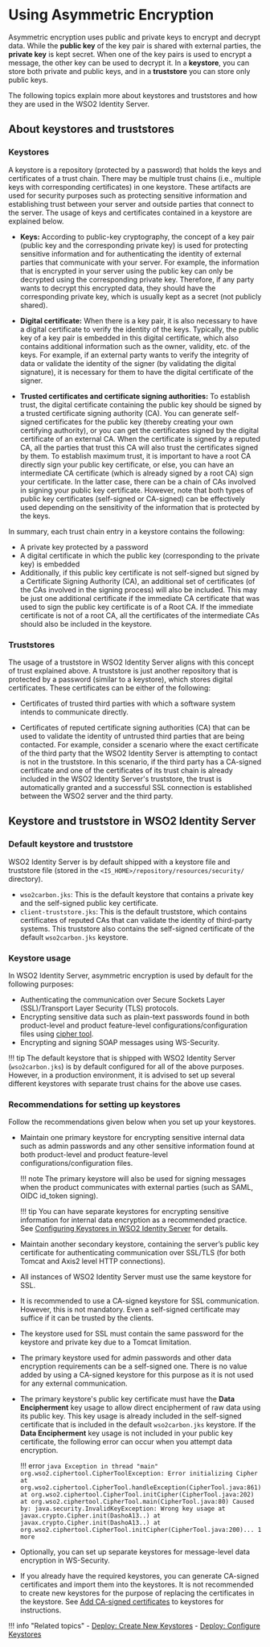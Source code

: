 # Using Asymmetric Encryption

Asymmetric encryption uses public and private keys to encrypt and decrypt data. While the **public key** of the key pair is shared with external parties, the **private key** is kept secret. When one of the key pairs is used to encrypt a message, the other key can be used to decrypt it. In a **keystore**, you can store both private and public keys, and in a **truststore** you can store only public keys.

<!--WSO2 Identity Server uses asymmetric encryption by default for the authentication and protection of data.-->

The following topics explain more about keystores and truststores and how they are used in the WSO2 Identity Server.

## About keystores and truststores

### Keystores

A keystore is a repository (protected by a password) that holds the keys and certificates of a trust chain. There may be multiple trust chains (i.e., multiple keys with corresponding certificates) in one keystore. These artifacts are used for security purposes such as protecting sensitive information and establishing trust between your server and outside parties that connect to the server.
The usage of keys and certificates contained in a keystore are explained below.

- **Keys:** According to public-key cryptography, the concept of a key pair (public key and the corresponding private key) is used for protecting sensitive information and for authenticating the identity of external parties that communicate with your server. For example, the information that is encrypted in your server using the public key can only be decrypted using the corresponding private key.
Therefore, if any party wants to decrypt this encrypted data, they should have the corresponding private key, which is usually kept as a secret (not publicly shared).

- **Digital certificate:** When there is a key pair, it is also necessary to have a digital certificate to verify the identity of the keys. Typically, the public key of a key pair is embedded in this digital certificate, which also contains additional information such as the owner, validity, etc. of the keys.
    For example, if an external party wants to verify the integrity of data or validate the identity of the signer (by validating the digital signature), it is necessary for them to have the digital certificate of the signer.

- **Trusted certificates and certificate signing authorities:** To establish trust, the digital certificate containing the public key should be signed by a trusted certificate signing authority (CA). You can generate self-signed certificates for the public key (thereby creating your own certifying authority), or you can get the certificates signed by the digital certificate of an external CA.
    When the certificate is signed by a reputed CA, all the parties that trust this CA will also trust the certificates signed by them. To establish maximum trust, it is important to have a root CA directly sign your public key certificate, or else, you can have an intermediate CA certificate (which is already signed by a root CA) sign your certificate.
    In the latter case, there can be a chain of CAs involved in signing your public key certificate. However, note that both types of public key certificates (self-signed or CA-signed) can be effectively used depending on the sensitivity of the information that is protected by the keys.

In summary, each trust chain entry in a keystore contains the following:

- A private key protected by a password
- A digital certificate in which the public key (corresponding to the private key) is embedded
- Additionally, if this public key certificate is not self-signed but signed by a Certificate Signing Authority (CA), an additional set of certificates (of the CAs involved in the signing process) will also be included. This may be just one additional certificate if the immediate CA certificate that was used to sign the public key certificate is of a Root CA.
    If the immediate certificate is not of a root CA, all the certificates of the intermediate CAs should also be included in the keystore.

### Truststores

The usage of a truststore in WSO2 Identity Server aligns with this concept of trust explained above. A truststore is just another repository that is protected by a password (similar to a keystore), which stores digital certificates. These certificates can be either of the following:

- Certificates of trusted third parties with which a software system intends to communicate directly.

- Certificates of reputed certificate signing authorities (CA) that can be used to validate the identity of untrusted third parties that are being contacted. For example, consider a scenario where the exact certificate of the third party that the WSO2 Identity Server is attempting to contact is not in the truststore. In this scenario, if the third party has a CA-signed certificate and one of the certificates of its trust chain is already included in the WSO2 Identity Server's truststore, the trust is automatically granted and a successful SSL connection is established between the WSO2 server and the third party.


## Keystore and truststore in WSO2 Identity Server

### Default keystore and truststore

WSO2 Identity Server is by default shipped with a keystore file and truststore file (stored in the `<IS_HOME>/repository/resources/security/` directory).

- `wso2carbon.jks`: This is the default keystore that contains a private key and the self-signed public key certificate.
- `client-truststore.jks`: This is the default truststore, which contains certificates of reputed CAs that can validate the identity of third-party systems. This truststore also contains the self-signed certificate of the default `wso2carbon.jks` keystore.

### Keystore usage

In WSO2 Identity Server, asymmetric encryption is used by default for the following purposes: 

- Authenticating the communication over Secure Sockets Layer (SSL)/Transport Layer Security (TLS) protocols.
- Encrypting sensitive data such as plain-text passwords found in both product-level and product feature-level configurations/configuration files using [cipher tool]({{base_path}}/deploy/security/encrypt-passwords-with-cipher-tool).
- Encrypting and signing SOAP messages using WS-Security.

!!! tip
    The default keystore that is shipped with WSO2 Identity Server (`wso2carbon.jks`) is by default configured for all of the above purposes. However, in a production environment, it is advised to set up several different keystores with separate trust chains for the above use cases.

### Recommendations for setting up keystores

Follow the recommendations given below when you set up your keystores.

- Maintain one primary keystore for encrypting sensitive internal data such as admin passwords and any other sensitive information found at both product-level and product feature-level configurations/configuration files.

    !!! note
        The primary keystore will also be used for signing messages when the product communicates with external parties (such as SAML, OIDC id_token signing).

    !!! tip
        You can have separate keystores for encrypting sensitive information for internal data encryption as a recommended practice. See [Configuring Keystores in WSO2 Identity Server]({{base_path}}/deploy/security/asymmetric-encryption/configure-keystores-in-wso2-products) for details.

- Maintain another secondary keystore, containing the server’s public key certificate for authenticating communication over SSL/TLS (for both Tomcat and Axis2 level HTTP connections).

- All instances of WSO2 Identity Server must use the same keystore for SSL. 

- It is recommended to use a CA-signed keystore for SSL communication. However, this is not mandatory. Even a self-signed certificate may suffice if it can be trusted by the clients.

- The keystore used for SSL must contain the same password for the keystore and private key due to a Tomcat limitation.

- The primary keystore used for admin passwords and other data encryption requirements can be a self-signed one. There is no value added by using a CA-signed keystore for this purpose as it is not used for any external communication.

- The primary keystore's public key certificate must have the **Data Encipherment** key usage to allow direct encipherment of raw data using its public key. This key usage is already included in the self-signed certificate that is included in the default `wso2carbon.jks` keystore. If the **Data Encipherment** key usage is not included in your public key certificate, the following error can occur when you attempt data encryption.

    !!! error
        ``` java
        Exception in thread "main" org.wso2.ciphertool.CipherToolException: Error initializing Cipher at org.wso2.ciphertool.CipherTool.handleException(CipherTool.java:861) at org.wso2.ciphertool.CipherTool.initCipher(CipherTool.java:202) at org.wso2.ciphertool.CipherTool.main(CipherTool.java:80) Caused by: java.security.InvalidKeyException: Wrong key usage at javax.crypto.Cipher.init(DashoA13..) at javax.crypto.Cipher.init(DashoA13..) at org.wso2.ciphertool.CipherTool.initCipher(CipherTool.java:200)... 1 more
        ```

- Optionally, you can set up separate keystores for message-level data encryption in WS-Security.

- If you already have the required keystores, you can generate CA-signed certificates and import them into the keystores. It is not recommended to create new keystores for the purpose of replacing the certificates in the keystore. See [Add CA-signed certificates]({{base_path}}/deploy/security/asymmetric-encryption/create-new-keystores#add-ca-signed-certificates-to-keystores) to keystores for instructions.

!!! info "Related topics"
    -   [Deploy: Create New Keystores]({{base_path}}/deploy/security/asymmetric-encryption/create-new-keystores)
    -   [Deploy: Configure Keystores]({{base_path}}/deploy/security/asymmetric-encryption/configure-keystores-in-wso2-products)
